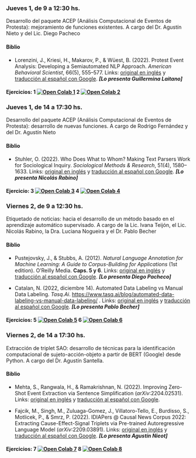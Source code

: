 ### Jueves 1, de 9 a 12:30 hs.

Desarrollo del paquete ACEP (Análisis Computacional de Eventos de
Protesta): mejoramiento de funciones existentes. A cargo del Dr. Agustín
Nieto y del Lic. Diego Pacheco

#### Biblio

-   Lorenzini, J., Kriesi, H., Makarov, P., & Wüest, B. (2022). Protest
    Event Analysis: Developing a Semiautomated NLP Approach. *American
    Behavioral Scientist*, 66(5), 555–577. Links: [original en
    inglés](https://github.com/agusnieto77/taller_pict_2019/blob/main/biblio/Protest%20Event%20Analysis_en.pdf)
    y [traducción al español con
    Google](https://github.com/agusnieto77/taller_pict_2019/blob/main/biblio/Protest%20Event%20Analysis_es.pdf).
    ***\[Lo presenta Guillermina Laitano\]***

#### Ejercicios: 1 [![Open Colab 1](https://colab.research.google.com/assets/colab-badge.svg)](https://colab.research.google.com/github/agusnieto77/taller_pict_2019/blob/main/Colabs/ACEP_funciones_existentes_I.ipynb) 2 [![Open Colab 2](https://colab.research.google.com/assets/colab-badge.svg)](https://colab.research.google.com/github/agusnieto77/taller_pict_2019/blob/main/Colabs/ACEP_funciones_existentes_II.ipynb)

### Jueves 1, de 14 a 17:30 hs.

Desarrollo del paquete ACEP (Análisis Computacional de Eventos de
Protesta): desarrollo de nuevas funciones. A cargo de Rodrigo Fernández
y del Dr. Agustín Nieto

#### Biblio

-   Stuhler, O. (2022). Who Does What to Whom? Making Text Parsers Work
    for Sociological Inquiry. *Sociological Methods & Research*, 51(4),
    1580–1633. Links: [original en
    inglés](https://github.com/agusnieto77/taller_pict_2019/blob/main/biblio/who%20does%20what%20to%20whom_en.pdf)
    y [traducción al español con
    Google](https://github.com/agusnieto77/taller_pict_2019/blob/main/biblio/who%20does%20what%20to%20whom_es.pdf).
    ***\[Lo presenta Nicolás Rabino\]***

#### Ejercicio: 3 [![Open Colab 3](https://colab.research.google.com/assets/colab-badge.svg)](https://colab.research.google.com/github/agusnieto77/taller_pict_2019/blob/main/Colabs/ACEP_funciones_desarrollo_I.ipynb) 4 [![Open Colab 4](https://colab.research.google.com/assets/colab-badge.svg)](https://colab.research.google.com/github/agusnieto77/taller_pict_2019/blob/main/Colabs/ACEP_funciones_desarrollo_II.ipynb)

### Viernes 2, de 9 a 12:30 hs.

Etiquetado de noticias: hacia el desarrollo de un método basado en el
aprendizaje automático supervisado. A cargo de la Lic. Ivana Teijón, el
Lic. Nicolás Rabino, la Dra. Luciana Nogueira y el Dr. Pablo Becher

#### Biblio

-   Pustejovsky, J., & Stubbs, A. (2012). *Natural Language Annotation
    for Machine Learning: A Guide to Corpus-Building for Applications*
    (1st edition). O’Reilly Media. **Caps. 5 y 6**. Links: [original en
    inglés](https://github.com/agusnieto77/taller_pict_2019/blob/main/biblio/Annotation_en.pdf)
    y [traducción al español con
    Google](https://github.com/agusnieto77/taller_pict_2019/blob/main/biblio/Annotation_es.pdf).
    ***\[Lo presenta Diego Pacheco\]***

-   Catalan, N. (2022, diciembre 14). Automated Data Labeling vs Manual
    Data Labeling. *Tasq.Ai*.
    <https://www.tasq.ai/blog/automated-data-labeling-vs-manual-data-labeling/>
    . Links: [original en
    inglés](https://github.com/agusnieto77/taller_pict_2019/blob/main/biblio/Labeling_en.pdf)
    y [traducción al español con
    Google](https://github.com/agusnieto77/taller_pict_2019/blob/main/biblio/Labeling_es.pdf).
    ***\[Lo presenta Pablo Becher\]***

#### Ejercicios: 5 [![Open Colab 5](https://colab.research.google.com/assets/colab-badge.svg)](#) 6 [![Open Colab 6](https://colab.research.google.com/assets/colab-badge.svg)](#)

### Viernes 2, de 14 a 17:30 hs.

Extracción de triplet SAO: desarrollo de técnicas para la identificación
computacional de sujeto-acción-objeto a partir de BERT (Google) desde
Python. A cargo del Dr. Agustín Santella.

#### Biblio

-   Mehta, S., Rangwala, H., & Ramakrishnan, N. (2022). Improving
    Zero-Shot Event Extraction via Sentence Simplification
    (*arXiv*:2204.02531). Links: [original en
    inglés](https://github.com/agusnieto77/taller_pict_2019/blob/main/biblio/Improving%20Zero-Shot%20Event%20Extraction_en.pdf)
    y [traducción al español con
    Google](https://github.com/agusnieto77/taller_pict_2019/blob/main/biblio/Improving%20Zero-Shot%20Event%20Extraction_es.pdf).

-   Fajcik, M., Singh, M., Zuluaga-Gomez, J., Villatoro-Tello, E.,
    Burdisso, S., Motlicek, P., & Smrz, P. (2022). IDIAPers @ Causal
    News Corpus 2022: Extracting Cause-Effect-Signal Triplets via
    Pre-trained Autoregressive Language Model (*arXiv*:2209.03891).
    Links: [original en
    inglés](https://github.com/agusnieto77/taller_pict_2019/blob/main/biblio/Extracting%20Cause-Effect-Signal%20Triplets_en.pdf)
    y [traducción al español con
    Google](https://github.com/agusnieto77/taller_pict_2019/blob/main/biblio/Extracting%20Cause-Effect-Signal%20Triplets_es.pdf).
    ***\[Lo presenta Agustín Nieot\]***

#### Ejercicios: 7 [![Open Colab 7](https://colab.research.google.com/assets/colab-badge.svg)](#) 8 [![Open Colab 8](https://colab.research.google.com/assets/colab-badge.svg)](#)
